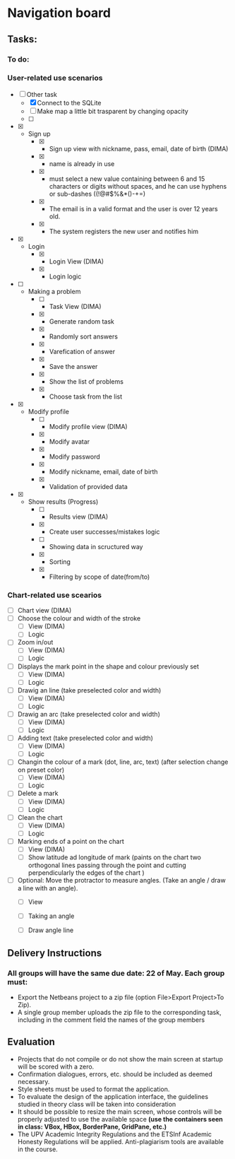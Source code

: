 # Navigation board

## Tasks:
### To do:
### User-related use scenarios
- [ ] Other task
    - [X] Connect to the SQLite 
    - [ ] Make map a little bit trasparent by changing opacity
    - [ ] 
- [X] - Sign up
    - [X] - Sign up view with nickname, pass, email, date of birth (DIMA)
    - [X] - name is already in use
    - [X] - must select a new value containing between 6 and 15 characters or digits without spaces, and he can use hyphens or sub-dashes ((!@#\$%&\*()-+=)
    - [X] - The email is in a valid format and the user is over 12 years old.
    - [X] - The system registers the new user and notifies him
- [X] - Login
    - [X] - Login View (DIMA)
    - [X] - Login logic
- [ ] - Making a problem
    - [ ] - Task View (DIMA)
    - [X] - Generate random task
    - [X] - Randomly sort answers 
    - [X] - Varefication of answer 
    - [X] - Save the answer
    - [X] - Show the list of problems
    - [X] - Choose task from the list
- [X] - Modify profile
    - [ ] - Modify profile view (DIMA)
    - [X] - Modify avatar 
    - [X] - Modify password
    - [X] - Modify nickname, email, date of birth
    - [X] - Validation of provided data
- [X] - Show results (Progress)
    - [ ] - Results view (DIMA)
    - [X] - Create user successes/mistakes logic
    - [ ] - Showing data in scructured way
    - [X] - Sorting
    - [X] - Filtering by scope of date(from/to)
### Chart-related use scearios
- [ ] Chart view (DIMA)
- [ ] Choose the colour and width of the stroke
    - [ ] View (DIMA)
    - [ ] Logic
- [ ] Zoom in/out 
    - [ ] View (DIMA)
    - [ ] Logic
- [ ] Displays the mark point in the shape and colour previously set
    - [ ] View (DIMA)
    - [ ] Logic
- [ ] Drawig an line (take preselected color and width)
  - [ ] View (DIMA)
  - [ ] Logic
- [ ] Drawig an arc (take preselected color and width)
    - [ ] View (DIMA)
    - [ ] Logic
- [ ] Adding text (take preselected color and width)
    - [ ] View (DIMA)
    - [ ] Logic
- [ ] Changin the colour of a mark (dot, line, arc, text) (after selection change on preset color)
    - [ ] View (DIMA)
    - [ ] Logic 
- [ ] Delete a mark
    - [ ] View (DIMA)
    - [ ] Logic
- [ ] Clean the chart
    - [ ] View (DIMA)
    - [ ] Logic
- [ ] Marking ends of a point on the chart
    - [ ] View (DIMA)
    - [ ] Show latitude ad longitude of mark (paints on the
chart two orthogonal lines passing through the point and cutting perpendicularly the
edges of the chart
)
- [ ] Optional: Move the protractor to measure angles. (Take an angle / draw a line with an angle).
    - [ ] View
    - [ ] Taking an angle
    - [ ] Draw angle line


## Delivery Instructions
 ### All groups will have the same due date: 22 of May. Each group must:
 - Export the Netbeans project to a zip file (option File>Export Project>To
Zip).
 - A single group member uploads the zip file to the corresponding task, including
in the comment field the names of the group members

##  Evaluation
- Projects that do not compile or do not show the main screen at startup will be
scored with a zero.
- Confirmation dialogues, errors, etc. should be included as deemed necessary.
- Style sheets must be used to format the application.
- To evaluate the design of the application interface, the guidelines studied in
theory class will be taken into consideration
- It should be possible to resize the main screen, whose controls will be properly
adjusted to use the available space <b> (use the containers seen in class: VBox, HBox,
BorderPane, GridPane, etc.)</b>
- The UPV Academic Integrity Regulations and the ETSInf Academic Honesty
Regulations will be applied. Anti-plagiarism tools are available in the course.


